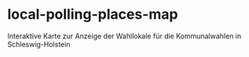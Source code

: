 # local-polling-places-map
Interaktive Karte zur Anzeige der Wahllokale für die Kommunalwahlen in Schleswig-Holstein
